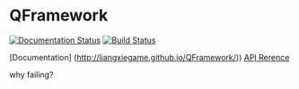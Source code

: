 # QFramework

[![Documentation Status](https://readthedocs.org/projects/qframework/badge/?version=latest)](http://qframework.readthedocs.io/en/latest/?badge=latest)  [![Build Status](https://travis-ci.org/liangxiegame/QFramework.svg?branch=master)](https://travis-ci.org/liangxiegame/QFramework)


[Documentation] (http://liangxiegame.github.io/QFramework/))
[API Rerence](http://liangxiegame.github.io/QFramework/html/index.html)



why failing?